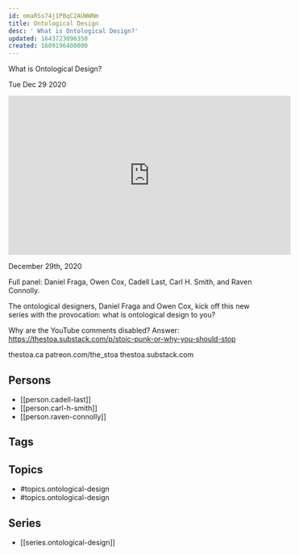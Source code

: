 ```yaml
---
id: omaRSs74j1PBqC2AUWWNm
title: Ontological Design
desc: ' What is Ontological Design?'
updated: 1643723096350
created: 1609196400000
---
```



 What is Ontological Design?

Tue Dec 29 2020

<iframe width="560" height="315" src="https://www.youtube.com/embed/aZkb-xHQfBA" title="Ontological Design: What is Ontological Design? w/ Cadell Last, Carl H. Smith, & Raven Connolly" frameborder="0" allow="accelerometer; autoplay; clipboard-write; encrypted-media; gyroscope; picture-in-picture" allowfullscreen ></iframe>

December 29th, 2020

Full panel: Daniel Fraga, Owen Cox, Cadell Last, Carl H. Smith, and Raven Connolly.

The ontological designers, Daniel Fraga and Owen Cox, kick off this new series with the provocation: what is ontological design to you?

Why are the YouTube comments disabled? Answer: https://thestoa.substack.com/p/stoic-punk-or-why-you-should-stop

thestoa.ca
patreon.com/the_stoa
thestoa.substack.com

## Persons

- [[person.cadell-last]]
- [[person.carl-h-smith]]
- [[person.raven-connolly]]

## Tags



## Topics

- #topics.ontological-design
- #topics.ontological-design

## Series

- [[series.ontological-design]]

